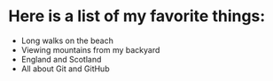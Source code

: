 # Here is a list of my favorite things:
- Long walks on the beach
- Viewing mountains from my backyard
- England and Scotland
- All about Git and GitHub
